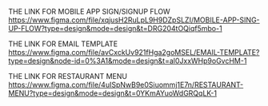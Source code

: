 THE LINK FOR MOBILE APP SIGN/SIGNUP FLOW
https://www.figma.com/file/xqjusH2RuLpL9H9DZpSLZI/MOBILE-APP-SING-UP-FLOW?type=design&mode=design&t=DRG204tOQiqf5mbo-1
 
THE LINK FOR EMAIL TEMPLATE 
https://www.figma.com/file/avCxckUv921fHga2goMSEL/EMAIL-TEMPLATE?type=design&node-id=0%3A1&mode=design&t=al0JxxWHp9oGvcHM-1

THE LINK FOR RESTAURANT MENU
https://www.figma.com/file/4uISpNwB9e0Siuommj1E7n/RESTAURANT-MENU?type=design&mode=design&t=0YKmAYuoWdGRQqLK-1
